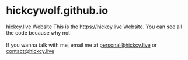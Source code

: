 # hickcywolf.github.io
hickcy.live Website
This is the https://hickcy.live Website. You can see all the code because why not<br>
<br>
If you wanna talk with me, email me at personal@hickcy.live or contact@hickcy.live

